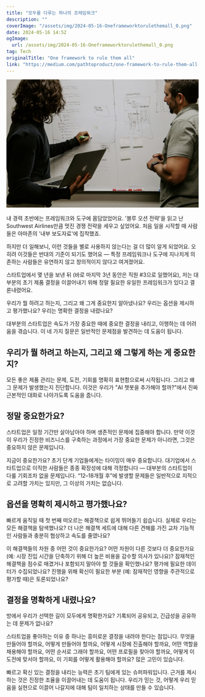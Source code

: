 ```yaml
---
title: "모두를 다루는 하나의 프레임워크"
description: ""
coverImage: "/assets/img/2024-05-16-Oneframeworktorulethemall_0.png"
date: 2024-05-16 14:52
ogImage: 
  url: /assets/img/2024-05-16-Oneframeworktorulethemall_0.png
tag: Tech
originalTitle: "One framework to rule them all"
link: "https://medium.com/pathtoproduct/one-framework-to-rule-them-all-6df938f89abe"
---
```



![Image](/assets/img/2024-05-16-Oneframeworktorulethemall_0.png)

내 경력 초반에는 프레임워크와 도구에 몸담았었어요. '블루 오션 전략'을 읽고 난 Southwest Airlines만큼 멋진 경쟁 전략을 세우고 싶었어요. 처음 일을 시작할 때 사람들은 아마존의 '내부 보도자료'에 집착했죠.

하지만 더 일해보니, 이런 것들을 별로 사용하지 않는다는 걸 더 많이 알게 되었어요. 오히려 이것들은 반대의 기준이 되기도 했어요 — 특정 프레임워크나 도구에 지나치게 의존하는 사람들은 유연하지 않고 창의적이지 않다고 여겨졌어요.

스타트업에서 몇 년을 보낸 뒤 (바로 마지막 3년 동안은 직원 #3으로 일했어요), 저는 대부분의 초기 제품 결정을 이끌어내기 위해 정말 필요한 유일한 프레임워크가 있다고 결론내렸어요.

<div class="content-ad"></div>

우리가 뭘 하려고 하는지, 그리고 왜 그게 중요한지 알아냈나요? 
우리는 옵션을 제시하고 평가했나요?
우리는 명확한 결정을 내렸나요?

대부분의 스타트업은 속도가 가장 중요한 때에 중요한 결정을 내리고, 이행하는 데 어려움을 겪습니다. 이 네 가지 질문은 일반적인 문제점을 발견하는 데 도움이 됩니다.

## 우리가 뭘 하려고 하는지, 그리고 왜 그렇게 하는 게 중요한지?

모든 좋은 제품 관리는 문제, 도전, 기회를 명확히 표현함으로써 시작됩니다. 그리고 왜 그 문제가 발생했는지 진단합니다. 이것은 우리가 "AI 챗봇을 추가해야 할까?"에서 진짜 근본적인 대화로 나아가도록 도움을 줍니다.

<div class="content-ad"></div>

## 정말 중요한가요?

스타트업은 일정 기간만 살아남아야 하며 생존적인 문제에 집중해야 합니다. 만약 이것이 우리가 진정한 비즈니스를 구축하는 과정에서 가장 중요한 문제가 아니라면, 그것은 중요하지 않은 문제입니다.

지금이 중요한가요? 초기 단계 기업들에게는 타이밍이 매우 중요합니다. 대기업에서 스타트업으로 이직한 사람들은 종종 확장성에 대해 걱정합니다 — 대부분의 스타트업이 다룰 기회조차 없을 문제입니다. “12–18개월 후”에 발생할 문제들은 일반적으로 지적으로 고려할 가치는 있지만, 그 이상의 가치는 없습니다.

## 옵션을 명확히 제시하고 평가했나요?

<div class="content-ad"></div>

빠르게 움직일 때 첫 번째 떠오르는 해결책으로 쉽게 뛰어들기 쉽습니다. 실제로 우리는 모든 해결책을 탐색했나요? 더 나은 해결책 세트에 대해 다른 견해를 가진 교차 기능적인 사람들과 충분히 협상하고 속도를 줄였나요?

이 해결책들의 차원 중 어떤 것이 중요한가요? 어떤 차원이 다른 것보다 더 중요한가요 (예: 시장 진입 시간을 단축하기 위해 더 높은 비용을 감수할 의사가 있나요)? 잠재적인 해결책을 점수로 매겼거나 포함되지 말아야 할 것들을 확인했나요? 평가에 필요한 데이터가 수집되었나요? 진행을 위해 확신이 필요한 부분 (예: 잠재적인 영향을 주관적으로 평가할 때)은 토론되었나요?

## 결정을 명확하게 내렸나요?

방에서 우리가 선택한 길이 모두에게 명확한가요? 기록되어 공유되고, 긴급성을 공유하는 데 문제가 없나요?

<div class="content-ad"></div>

스타트업을 좋아하는 이유 중 하나는 흥미로운 결정을 내려야 한다는 점입니다. 무엇을 만들어야 할까요, 어떻게 만들어야 할까요, 어떻게 시장에 진출해야 할까요, 어떤 역할을 채용해야 할까요, 어떤 순서로 그래야 할까요, 어떤 프로필을 찾아야 할까요, 어떻게 이 도전에 맞서야 할까요, 이 기회를 어떻게 활용해야 할까요? 많은 고민이 있습니다.

빠르고 확신 있는 결정을 내리는 능력은 초기 팀에게 있는 슈퍼파워입니다. 근거를 제시하는 것은 진정한 조율을 이끌어내는 데 도움이 됩니다. 우리가 믿는 것, 어떻게 우리 믿음을 실현으로 이끌어 나갈지에 대해 팀이 일치하는 상태를 만들 수 있습니다.